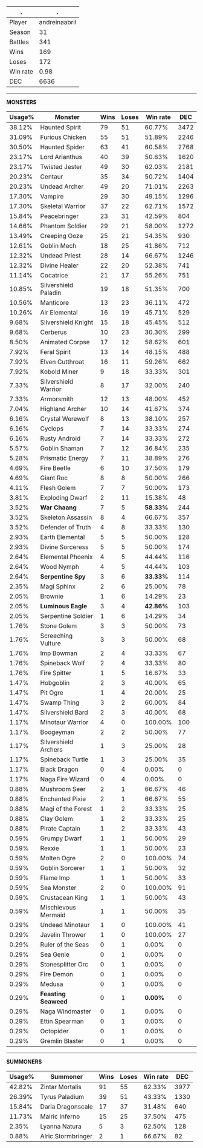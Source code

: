 .|.
|-|-
Player|andreinaabril
Season|31
Battles|341
Wins|169
Loses|172
Win rate|0.98
DEC|6636

---
**MONSTERS**

Usage%|Monster|Wins|Loses|Win rate|DEC|
-|-|-|-|-|-|
38.12%|Haunted Spirit|79|51|60.77%|3472|
31.09%|Furious Chicken|55|51|51.89%|2246|
30.50%|Haunted Spider|63|41|60.58%|2768|
23.17%|Lord Arianthus|40|39|50.63%|1620|
23.17%|Twisted Jester|49|30|62.03%|2181|
20.23%|Centaur|35|34|50.72%|1404|
20.23%|Undead Archer|49|20|71.01%|2263|
17.30%|Vampire|29|30|49.15%|1296|
17.30%|Skeletal Warrior|37|22|62.71%|1572|
15.84%|Peacebringer|23|31|42.59%|804|
14.66%|Phantom Soldier|29|21|58.00%|1272|
13.49%|Creeping Ooze|25|21|54.35%|930|
12.61%|Goblin Mech|18|25|41.86%|712|
12.32%|Undead Priest|28|14|66.67%|1246|
12.32%|Divine Healer|22|20|52.38%|741|
11.14%|Cocatrice|21|17|55.26%|751|
10.85%|Silvershield Paladin|19|18|51.35%|700|
10.56%|Manticore|13|23|36.11%|472|
10.26%|Air Elemental|16|19|45.71%|529|
9.68%|Silvershield Knight|15|18|45.45%|512|
9.68%|Cerberus|10|23|30.30%|299|
8.50%|Animated Corpse|17|12|58.62%|601|
7.92%|Feral Spirit|13|14|48.15%|488|
7.92%|Elven Cutthroat|16|11|59.26%|662|
7.92%|Kobold Miner|9|18|33.33%|301|
7.33%|Silvershield Warrior|8|17|32.00%|240|
7.33%|Armorsmith|12|13|48.00%|452|
7.04%|Highland Archer|10|14|41.67%|374|
6.16%|Crystal Werewolf|8|13|38.10%|257|
6.16%|Cyclops|7|14|33.33%|274|
6.16%|Rusty Android|7|14|33.33%|272|
5.57%|Goblin Shaman|7|12|36.84%|235|
5.28%|Prismatic Energy|7|11|38.89%|276|
4.69%|Fire Beetle|6|10|37.50%|179|
4.69%|Giant Roc|8|8|50.00%|266|
4.11%|Flesh Golem|7|7|50.00%|173|
3.81%|Exploding Dwarf|2|11|15.38%|48|
3.52%|**War Chaang**|7|5|**58.33%**|244|
3.52%|Skeleton Assassin|8|4|66.67%|357|
3.52%|Defender of Truth|4|8|33.33%|130|
2.93%|Earth Elemental|5|5|50.00%|128|
2.93%|Divine Sorceress|5|5|50.00%|174|
2.64%|Elemental Phoenix|4|5|44.44%|116|
2.64%|Wood Nymph|4|5|44.44%|103|
2.64%|**Serpentine Spy**|3|6|**33.33%**|114|
2.35%|Magi Sphinx|2|6|25.00%|78|
2.05%|Brownie|1|6|14.29%|23|
2.05%|**Luminous Eagle**|3|4|**42.86%**|103|
2.05%|Serpentine Soldier|1|6|14.29%|34|
1.76%|Stone Golem|3|3|50.00%|73|
1.76%|Screeching Vulture|3|3|50.00%|68|
1.76%|Imp Bowman|2|4|33.33%|67|
1.76%|Spineback Wolf|2|4|33.33%|80|
1.76%|Fire Spitter|1|5|16.67%|33|
1.47%|Hobgoblin|2|3|40.00%|65|
1.47%|Pit Ogre|1|4|20.00%|25|
1.47%|Swamp Thing|3|2|60.00%|84|
1.47%|Silvershield Bard|2|3|40.00%|68|
1.17%|Minotaur Warrior|4|0|100.00%|100|
1.17%|Boogeyman|2|2|50.00%|77|
1.17%|Silvershield Archers|1|3|25.00%|28|
1.17%|Spineback Turtle|1|3|25.00%|35|
1.17%|Black Dragon|0|4|0.00%|0|
1.17%|Naga Fire Wizard|0|4|0.00%|0|
0.88%|Mushroom Seer|2|1|66.67%|46|
0.88%|Enchanted Pixie|2|1|66.67%|55|
0.88%|Magi of the Forest|1|2|33.33%|25|
0.88%|Clay Golem|1|2|33.33%|25|
0.88%|Pirate Captain|1|2|33.33%|43|
0.59%|Grumpy Dwarf|1|1|50.00%|29|
0.59%|Rexxie|1|1|50.00%|23|
0.59%|Molten Ogre|2|0|100.00%|74|
0.59%|Goblin Sorcerer|1|1|50.00%|32|
0.59%|Flame Imp|1|1|50.00%|33|
0.59%|Sea Monster|2|0|100.00%|91|
0.59%|Crustacean King|1|1|50.00%|43|
0.59%|Mischievous Mermaid|1|1|50.00%|35|
0.29%|Undead Minotaur|1|0|100.00%|41|
0.29%|Javelin Thrower|1|0|100.00%|27|
0.29%|Ruler of the Seas|0|1|0.00%|0|
0.29%|Sea Genie|0|1|0.00%|0|
0.29%|Stonesplitter Orc|0|1|0.00%|0|
0.29%|Fire Demon|0|1|0.00%|0|
0.29%|Medusa|0|1|0.00%|0|
0.29%|**Feasting Seaweed**|0|1|**0.00%**|0|
0.29%|Naga Windmaster|0|1|0.00%|0|
0.29%|Ettin Spearman|0|1|0.00%|0|
0.29%|Octopider|0|1|0.00%|0|
0.29%|Gremlin Blaster|0|1|0.00%|0|

---
**SUMMONERS**

Usage%|Summoner|Wins|Loses|Win rate|DEC|
-|-|-|-|-|-|
42.82%|Zintar Mortalis|91|55|62.33%|3977|
26.39%|Tyrus Paladium|39|51|43.33%|1330|
15.84%|Daria Dragonscale|17|37|31.48%|640|
11.73%|Malric Inferno|15|25|37.50%|475|
2.35%|Lyanna Natura|5|3|62.50%|128|
0.88%|Alric Stormbringer|2|1|66.67%|82|
